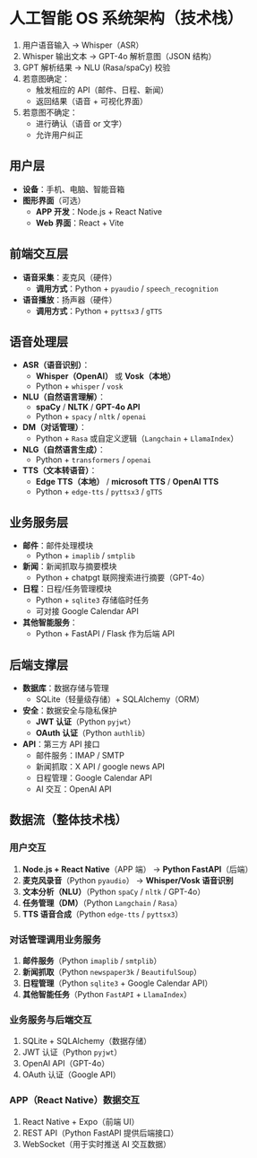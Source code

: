 # 人工智能 OS 系统架构（技术栈）


1. 用户语音输入 → Whisper（ASR）
2. Whisper 输出文本 → GPT-4o 解析意图（JSON 结构）
3. GPT 解析结果 → NLU (Rasa/spaCy) 校验
4. 若意图确定：
   - 触发相应的 API（邮件、日程、新闻）
   - 返回结果（语音 + 可视化界面）
5. 若意图不确定：
   - 进行确认（语音 or 文字）
   - 允许用户纠正



## 用户层
- **设备**：手机、电脑、智能音箱
- **图形界面**（可选）
  - **APP 开发**：Node.js + React Native
  - **Web 界面**：React + Vite

## 前端交互层
- **语音采集**：麦克风（硬件）  
  - **调用方式**：Python + `pyaudio` / `speech_recognition`
- **语音播放**：扬声器（硬件）
  - **调用方式**：Python + `pyttsx3` / `gTTS`

## 语音处理层
- **ASR（语音识别）**：
  - **Whisper（OpenAI）** 或 **Vosk（本地）**
  - Python + `whisper` / `vosk`
- **NLU（自然语言理解）**：
  - **spaCy** / **NLTK** / **GPT-4o API**
  - Python + `spacy` / `nltk` / `openai`
- **DM（对话管理）**：
  - Python + `Rasa` 或自定义逻辑（`Langchain` + `LlamaIndex`）
- **NLG（自然语言生成）**：
  - Python + `transformers` / `openai`
- **TTS（文本转语音）**：
  - **Edge TTS（本地）** / **microsoft TTS** / **OpenAI TTS**
  - Python + `edge-tts` / `pyttsx3` / `gTTS`

## 业务服务层
- **邮件**：邮件处理模块
  - Python + `imaplib` / `smtplib`
- **新闻**：新闻抓取与摘要模块
  - Python + chatpgt 联网搜索进行摘要（GPT-4o）
- **日程**：日程/任务管理模块
  - Python + `sqlite3` 存储临时任务
  - 可对接 Google Calendar API
- **其他智能服务**：
  - Python + FastAPI / Flask 作为后端 API

## 后端支撑层
- **数据库**：数据存储与管理
  - SQLite（轻量级存储）+ SQLAlchemy（ORM）
- **安全**：数据安全与隐私保护
  - **JWT 认证**（Python `pyjwt`）
  - **OAuth 认证**（Python `authlib`）
- **API**：第三方 API 接口
  - 邮件服务：IMAP / SMTP
  - 新闻抓取：X API / google news API
  - 日程管理：Google Calendar API
  - AI 交互：OpenAI API 

## 数据流（整体技术栈）

### 用户交互
1. **Node.js + React Native**（APP 端） → **Python FastAPI**（后端）
2. **麦克风录音**（Python `pyaudio`） → **Whisper/Vosk 语音识别**
3. **文本分析（NLU）**（Python `spaCy` / `nltk` / GPT-4o）
4. **任务管理（DM）**（Python `Langchain` / `Rasa`）
5. **TTS 语音合成**（Python `edge-tts` / `pyttsx3`）

### 对话管理调用业务服务
1. **邮件服务**（Python `imaplib` / `smtplib`）
2. **新闻抓取**（Python `newspaper3k` / `BeautifulSoup`）
3. **日程管理**（Python `sqlite3` + Google Calendar API）
4. **其他智能任务**（Python `FastAPI` + `LlamaIndex`）

### 业务服务与后端交互
1. SQLite + SQLAlchemy（数据存储）
2. JWT 认证（Python `pyjwt`）
3. OpenAI API（GPT-4o）
4. OAuth 认证（Google API）

### APP（React Native）数据交互
1. React Native + Expo（前端 UI）
2. REST API（Python FastAPI 提供后端接口）
3. WebSocket（用于实时推送 AI 交互数据）
